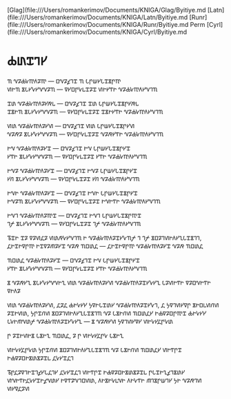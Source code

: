[Glag](file:///Users/romankerimov/Documents/KNIGA/Glag/Byitiye.md [Latn](file:///Users/romankerimov/Documents/KNIGA/Latn/Byitiye.md [Runr](file:///Users/romankerimov/Documents/KNIGA/Runr/Byitiye.md Perm [Cyrl](file:///Users/romankerimov/Documents/KNIGA/Cyrl/Byitiye.md

# 𐍑𐍨𐍢𐍙𐍔

𐍴 𐍝𐍐𐍑𐍛𐍳𐍓𐍐𐍳 — 𐍗𐍝𐍐𐍤𐍙𐍢 𐍴 𐍡𐍣𐍦𐍔𐍡𐍢𐍮𐍣𐍳  
𐍜𐍞𐍴 𐍮𐍡𐍔𐍛𐍔𐍝𐍝𐍐𐍴 — 𐍠𐍔𐍗𐍣𐍛𐍰𐍢𐍐𐍢 𐍜𐍞𐍔𐍒𐍞 𐍝𐍐𐍑𐍛𐍳𐍓𐍔𐍝𐍙𐍴

𐍢𐍨 𐍝𐍐𐍑𐍛𐍳𐍓𐍐𐍔𐍥𐍰 — 𐍗𐍝𐍐𐍤𐍙𐍢 𐍢𐍨 𐍡𐍣𐍦𐍔𐍡𐍢𐍮𐍣𐍔𐍥𐍰  
𐍢𐍮𐍞𐍴 𐍮𐍡𐍔𐍛𐍔𐍝𐍝𐍐𐍴 — 𐍠𐍔𐍗𐍣𐍛𐍰𐍢𐍐𐍢 𐍢𐍮𐍞𐍔𐍒𐍞 𐍝𐍐𐍑𐍛𐍳𐍓𐍔𐍝𐍙𐍴

𐍜𐍨 𐍝𐍐𐍑𐍛𐍳𐍓𐍐𐍔𐍜 — 𐍗𐍝𐍐𐍤𐍙𐍢 𐍜𐍨 𐍡𐍣𐍦𐍔𐍡𐍢𐍮𐍣𐍔𐍜  
𐍝𐍐𐍥𐍐 𐍮𐍡𐍔𐍛𐍔𐍝𐍝𐍐𐍴 — 𐍠𐍔𐍗𐍣𐍛𐍰𐍢𐍐𐍢 𐍝𐍐𐍥𐍔𐍒𐍞 𐍝𐍐𐍑𐍛𐍳𐍓𐍔𐍝𐍙𐍴

𐍞𐍝 𐍝𐍐𐍑𐍛𐍳𐍓𐍐𐍔𐍢 — 𐍗𐍝𐍐𐍤𐍙𐍢 𐍞𐍝 𐍡𐍣𐍦𐍔𐍡𐍢𐍮𐍣𐍔𐍢  
𐍔𐍒𐍞 𐍮𐍡𐍔𐍛𐍔𐍝𐍝𐍐𐍴 — 𐍠𐍔𐍗𐍣𐍛𐍰𐍢𐍐𐍢 𐍔𐍒𐍞 𐍝𐍐𐍑𐍛𐍳𐍓𐍔𐍝𐍙𐍴

𐍞𐍝𐍐 𐍝𐍐𐍑𐍛𐍳𐍓𐍐𐍔𐍢 — 𐍗𐍝𐍐𐍤𐍙𐍢 𐍞𐍝𐍐 𐍡𐍣𐍦𐍔𐍡𐍢𐍮𐍣𐍔𐍢  
𐍔𐍩 𐍮𐍡𐍔𐍛𐍔𐍝𐍝𐍐𐍴 — 𐍠𐍔𐍗𐍣𐍛𐍰𐍢𐍐𐍢 𐍔𐍩 𐍝𐍐𐍑𐍛𐍳𐍓𐍔𐍝𐍙𐍴

𐍞𐍝𐍞 𐍝𐍐𐍑𐍛𐍳𐍓𐍐𐍔𐍢 — 𐍗𐍝𐍐𐍤𐍙𐍢 𐍞𐍝𐍞 𐍡𐍣𐍦𐍔𐍡𐍢𐍮𐍣𐍔𐍢  
𐍞𐍝𐍐𐍴 𐍮𐍡𐍔𐍛𐍔𐍝𐍝𐍐𐍴 — 𐍠𐍔𐍗𐍣𐍛𐍰𐍢𐍐𐍢 𐍞𐍝𐍞𐍒𐍞 𐍝𐍐𐍑𐍛𐍳𐍓𐍔𐍝𐍙𐍴

𐍞𐍝𐍙 𐍝𐍐𐍑𐍛𐍳𐍓𐍐𐍳𐍢 — 𐍗𐍝𐍐𐍤𐍙𐍢 𐍞𐍝𐍙 𐍡𐍣𐍦𐍔𐍡𐍢𐍮𐍣𐍳𐍢  
𐍙𐍬 𐍮𐍡𐍔𐍛𐍔𐍝𐍝𐍐𐍴 — 𐍠𐍔𐍗𐍣𐍛𐍰𐍢𐍐𐍢 𐍙𐍬 𐍝𐍐𐍑𐍛𐍳𐍓𐍔𐍝𐍙𐍴


𐍱𐍢𐍞 𐍢𐍐 𐍠𐍐𐍜𐍚𐍐 𐍜𐍨𐍥𐍛𐍔𐍝𐍙𐍴 𐍞 𐍝𐍐𐍑𐍛𐍳𐍓𐍐𐍢𐍔𐍛𐍴𐍬 𐍙 𐍙𐍬 𐍮𐍗𐍐𐍙𐍜𐍞𐍓𐍔𐍧𐍡𐍢𐍮𐍙𐍙, 𐍚𐍞𐍢𐍞𐍠𐍣𐍳 𐍞𐍢𐍠𐍐𐍕𐍐𐍔𐍢 𐍝𐍐𐍥 𐍴𐍗𐍨𐍚 — 𐍚𐍞𐍢𐍞𐍠𐍣𐍳 𐍝𐍐𐍑𐍛𐍳𐍓𐍐𐍔𐍢 𐍝𐍐𐍥 𐍴𐍗𐍨𐍚

𐍴𐍗𐍨𐍚 𐍝𐍐𐍑𐍛𐍳𐍓𐍐𐍔𐍢 — 𐍗𐍝𐍐𐍤𐍙𐍢 𐍞𐍝 𐍡𐍣𐍦𐍔𐍡𐍢𐍮𐍣𐍔𐍢  
𐍔𐍒𐍞 𐍮𐍡𐍔𐍛𐍔𐍝𐍝𐍐𐍴 — 𐍠𐍔𐍗𐍣𐍛𐍰𐍢𐍐𐍢 𐍔𐍒𐍞 𐍝𐍐𐍑𐍛𐍳𐍓𐍔𐍝𐍙𐍴

𐍮 𐍝𐍐𐍥𐍔𐍧 𐍮𐍡𐍔𐍛𐍔𐍝𐍝𐍞𐍧 𐍜𐍨 𐍝𐍐𐍑𐍛𐍳𐍓𐍐𐍔𐍜 𐍝𐍐𐍑𐍛𐍳𐍓𐍐𐍢𐍔𐍛𐍔𐍧 𐍡𐍐𐍜𐍞𐍒𐍞 𐍠𐍐𐍗𐍝𐍞𐍒𐍞 𐍠𐍞𐍓𐍐

𐍜𐍨 𐍝𐍐𐍑𐍛𐍳𐍓𐍐𐍔𐍜, 𐍚𐍐𐍚 𐍑𐍞𐍛𐍔𐍔 𐍟𐍠𐍞𐍡𐍢𐍨𐍔 𐍝𐍐𐍑𐍛𐍳𐍓𐍐𐍢𐍔𐍛𐍙, 𐍚 𐍟𐍠𐍙𐍜𐍔𐍠𐍣 𐍮𐍞𐍗𐍰𐍜𐍩𐍜 𐍐𐍢𐍞𐍜𐍨, 𐍟𐍣𐍢𐍩𐍜 𐍮𐍗𐍐𐍙𐍜𐍞𐍓𐍔𐍧𐍡𐍢𐍮𐍙𐍴 𐍝𐍐 𐍡𐍮𐍞𐍩𐍜 𐍴𐍗𐍨𐍚𐍔 𐍞𐍑𐍠𐍐𐍗𐍣𐍳𐍢 𐍑𐍞𐍛𐍔𐍔 𐍡𐍛𐍞𐍕𐍝𐍨𐍬 𐍝𐍐𐍑𐍛𐍳𐍓𐍐𐍢𐍔𐍛𐍔𐍧 — 𐍮 𐍝𐍐𐍥𐍔𐍜 𐍟𐍠𐍙𐍜𐍔𐍠𐍔 𐍜𐍞𐍛𐍔𐍚𐍣𐍛𐍨

𐍣 𐍐𐍢𐍞𐍜𐍞𐍮 𐍡𐍮𐍞𐍧 𐍴𐍗𐍨𐍚, 𐍐 𐍣 𐍜𐍞𐍛𐍔𐍚𐍣𐍛 𐍡𐍮𐍞𐍧

𐍜𐍞𐍛𐍔𐍚𐍣𐍛𐍨 𐍟𐍣𐍢𐍩𐍜 𐍮𐍗𐍐𐍙𐍜𐍞𐍓𐍔𐍧𐍡𐍢𐍮𐍙𐍴 𐍝𐍐 𐍡𐍮𐍞𐍩𐍜 𐍴𐍗𐍨𐍚𐍔 𐍜𐍞𐍒𐍣𐍢 𐍞𐍑𐍠𐍐𐍗𐍞𐍮𐍨𐍮𐍐𐍢𐍰 𐍚𐍛𐍔𐍢𐍚𐍙

𐍱𐍣𐍚𐍐𐍠𐍙𐍞𐍢𐍙𐍤𐍔𐍡𐍚𐍙𐍔 𐍚𐍛𐍔𐍢𐍚𐍙 𐍜𐍞𐍒𐍣𐍢 𐍞𐍑𐍠𐍐𐍗𐍞𐍮𐍨𐍮𐍐𐍢𐍰 𐍣𐍡𐍢𐍞𐍧𐍤𐍙𐍮𐍨𐍔 𐍜𐍝𐍞𐍒𐍞𐍚𐍛𐍔𐍢𐍞𐍤𐍝𐍨𐍔 𐍞𐍠𐍒𐍐𐍝𐍙𐍗𐍜𐍨, 𐍓𐍞𐍮𐍞𐍛𐍰𐍝𐍞 𐍓𐍞𐍛𐍒𐍞 𐍕𐍙𐍮𐍣𐍦𐍙𐍔 𐍟𐍞 𐍝𐍐𐍥𐍙𐍜 𐍜𐍔𐍠𐍚𐍐𐍜


